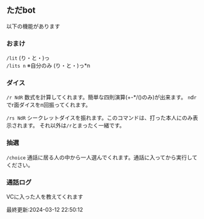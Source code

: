 ## ただbot
以下の機能があります

### おまけ
``/lit``
(り・と・)っ  
``/lits n``
※自分のみ
(り・と・)っ*n
### ダイス
``/r NdR``
数式を計算してくれます。簡単な四則演算(+-\*/()のみ)が出来ます。
`n`d`r`でr面ダイスをn回振ってくれます。

``/rs NdR``
シークレットダイスを振れます。このコマンドは、打った本人にのみ表示されます。
それ以外は`/r`とまったく一緒です。

### 抽選
``/choice``
通話に居る人の中から一人選んでくれます。通話に入ってから実行してください。

### 通話ログ
VCに入った人を教えてくれます

最終更新:2024-03-12 22:50:12


